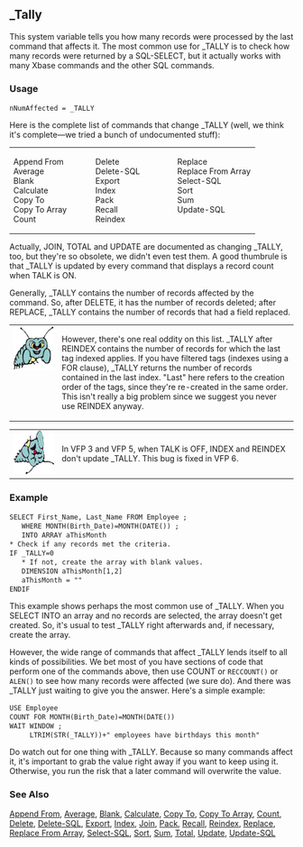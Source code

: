 ## _Tally

This system variable tells you how many records were processed by the last command that affects it. The most common use for _TALLY is to check how many records were returned by a SQL-SELECT, but it actually works with many Xbase commands and the other SQL commands. 

### Usage

```foxpro
nNumAffected = _TALLY
```

Here is the complete list of commands that change _TALLY (well, we think it's complete&mdash;we tried a bunch of undocumented stuff): 

<table>
<tr>
  <td width="33%" valign="top">
  <p>Append From<br> Average<br> Blank<br> Calculate<br> Copy To<br> Copy To Array<br> Count</p>
  </td>
  <td width="33%" valign="top">
  <p>Delete<br> Delete-SQL<br> Export<br> Index<br> Pack<br> Recall<br> Reindex</p>
  </td>
  <td width="33%" valign="top">
  <p>Replace<br> Replace From Array<br> Select-SQL<br> Sort<br> Sum<br> Update-SQL</p>
  </td>
 </tr>
</table>

Actually, JOIN, TOTAL and UPDATE are documented as changing _TALLY, too, but they're so obsolete, we didn't even test them. A good thumbrule is that _TALLY is updated by every command that displays a record count when TALK is ON.

Generally, _TALLY contains the number of records affected by the command. So, after DELETE, it has the number of records deleted; after REPLACE, _TALLY contains the number of records that had a field replaced. 

<table>
<tr>
  <td width="17%" valign="top">
<img width="95" height="78" src="bug.gif">
  </td>
  <td width="83%">
  <p>However, there's one real oddity on this list. _TALLY after REINDEX contains the number of records for which the last tag indexed applies. If you have filtered tags (indexes using a FOR clause), _TALLY returns the number of records contained in the last index. &quot;Last&quot; here refers to the creation order of the tags, since they're re-created in the same order. This isn't really a big problem since we suggest you never use REINDEX anyway.</p>
  </td>
 </tr>
</table>

<table>
<tr>
  <td width="17%" valign="top">
<img width="95" height="78" src="fixbug1.gif">
  </td>
  <td width="83%">
  <p>In VFP 3 and VFP 5, when TALK is OFF, INDEX and REINDEX don't update _TALLY. This bug is fixed in VFP 6.</p>
  </td>
 </tr>
</table>

### Example

```foxpro
SELECT First_Name, Last_Name FROM Employee ;
   WHERE MONTH(Birth_Date)=MONTH(DATE()) ;
   INTO ARRAY aThisMonth
* Check if any records met the criteria.
IF _TALLY=0
   * If not, create the array with blank values.
   DIMENSION aThisMonth[1,2]
   aThisMonth = ""
ENDIF
```

This example shows perhaps the most common use of _TALLY. When you SELECT INTO an array and no records are selected, the array doesn't get created. So, it's usual to test _TALLY right afterwards and, if necessary, create the array.

However, the wide range of commands that affect _TALLY lends itself to all kinds of possibilities. We bet most of you have sections of code that perform one of the commands above, then use COUNT or `RECCOUNT()` or `ALEN()` to see how many records were affected (we sure do). And there was _TALLY just waiting to give you the answer. Here's a simple example:

```foxpro
USE Employee
COUNT FOR MONTH(Birth_Date)=MONTH(DATE())
WAIT WINDOW ;
     LTRIM(STR(_TALLY))+" employees have birthdays this month"
```
Do watch out for one thing with _TALLY. Because so many commands affect it, it's important to grab the value right away if you want to keep using it. Otherwise, you run the risk that a later command will overwrite the value.

### See Also

[Append From](s4g059.md), [Average](s4g061.md), [Blank](s4g479.md), [Calculate](s4g061.md), [Copy To](s4g059.md), [Copy To Array](s4g215.md), [Count](s4g061.md), [Delete](s4g073.md), [Delete-SQL](s4g352.md), [Export](s4g059.md), [Index](s4g074.md), [Join](s4g081.md), [Pack](s4g073.md), [Recall](s4g073.md), [Reindex](s4g074.md), [Replace](s4g086.md), [Replace From Array](s4g386.md), [Select-SQL](s4g088.md), [Sort](s4g273.md), [Sum](s4g061.md), [Total](s4g081.md), [Update](s4g081.md), [Update-SQL](s4g412.md)
